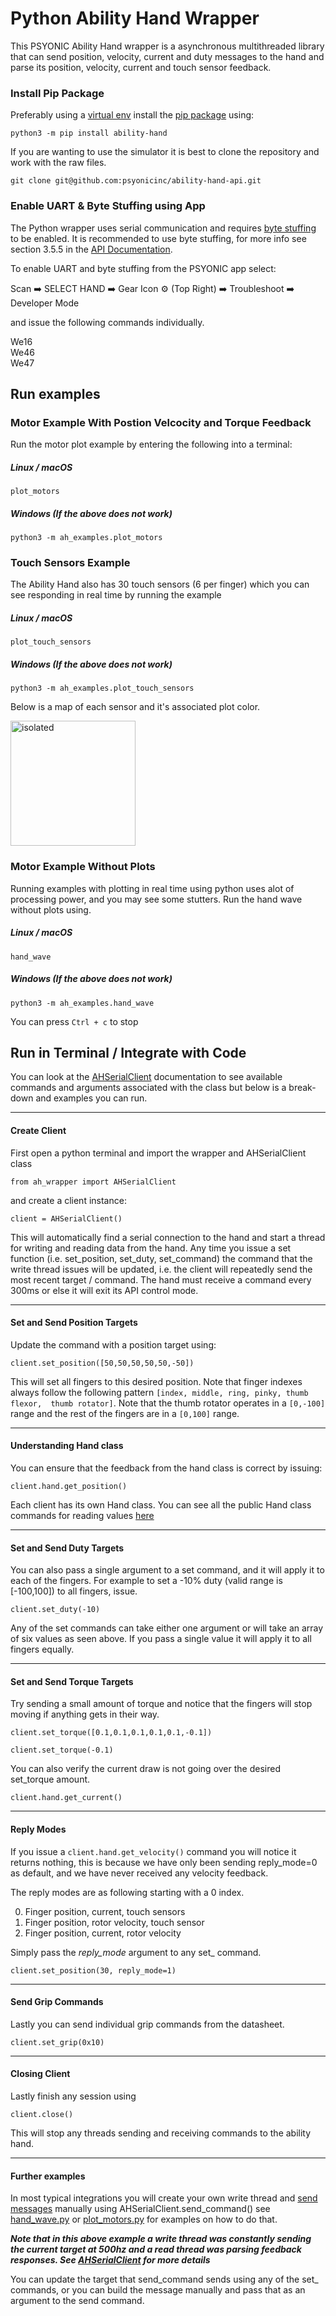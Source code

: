 # Python Ability Hand Wrapper

This PSYONIC Ability Hand wrapper is a asynchronous multithreaded library 
that can send position, velocity, current and duty messages to the hand and 
parse its position, velocity, current and touch sensor feedback.

### Install Pip Package
Preferably using a [virtual env](https://docs.python.org/3/library/venv.html) 
install the [pip package](https://pypi.org/project/ability-hand/) using:

`python3 -m pip install ability-hand`

If you are wanting to use the simulator it is best to clone the repository and 
work with the raw files.

`git clone git@github.com:psyonicinc/ability-hand-api.git`

### Enable UART & Byte Stuffing using App

The Python wrapper uses serial communication and requires [byte stuffing](https://www.tutorialspoint.com/data_communication_computer_network/byte_stuffing.htm) 
to be enabled.  It is recommended to use byte stuffing, for more info see 
section 3.5.5 in the [API Documentation](https://github.com/psyonicinc/ability-hand-api/blob/master/Documentation/ABILITY-HAND-ICD.pdf).  

To enable UART and byte stuffing from the PSYONIC app select:

Scan ➡️ SELECT HAND ➡️ Gear Icon ⚙️
(Top Right) ➡️ Troubleshoot ➡️ Developer Mode

and issue the following commands 
individually.

We16  
We46  
We47

## Run examples

### Motor Example With Postion Velcocity and Torque Feedback

Run the motor plot example by entering the following into a terminal:

##### Linux / macOS

`plot_motors`

##### Windows (If the above does not work)

`python3 -m ah_examples.plot_motors`

### Touch Sensors Example

The Ability Hand also has 30 touch sensors (6 per finger) which you can see 
responding in real time by running the example

##### Linux / macOS

`plot_touch_sensors`

##### Windows (If the above does not work)

`python3 -m ah_examples.plot_touch_sensors`

Below is a map of each sensor and it's associated plot color.

<img src="https://github.com/psyonicinc/ability-hand-api/blob/master/python/images/touch_sensor_legend.png?raw=true" alt="isolated" width="200"/>

### Motor Example Without Plots

Running examples with plotting in real time using python uses alot of 
processing power, and you may see some stutters. Run the hand wave without plots
using.

##### Linux / macOS

`hand_wave`

##### Windows (If the above does not work)

`python3 -m ah_examples.hand_wave`

You can press `Ctrl + c` to stop

## Run in Terminal / Integrate with Code

You can look at the [AHSerialClient](https://github.com/psyonicinc/ability-hand-api/blob/master/python/docs/AHSerialClient.md) 
documentation to see available commands and arguments associated with the class 
but below is a break-down and examples you can run.

---

#### Create Client

First open a python terminal and import the wrapper and AHSerialClient class

```from ah_wrapper import AHSerialClient ```

and create a client instance:

```client = AHSerialClient()```

This will automatically find a serial connection to the hand and start a thread
for writing and reading data from the hand.  Any time you issue a set function
(i.e. set_position, set_duty, set_command) the command that the write thread issues 
will be updated, i.e. the client will repeatedly send the most recent target / 
command. The hand must receive a command every 300ms or else it will exit its 
API control mode.  


---

#### Set and Send Position Targets

Update the command with a position target using:

```client.set_position([50,50,50,50,50,-50])```

This will set all fingers to this desired position. Note that finger indexes 
always follow the following pattern `[index, middle, ring, pinky, thumb flexor, 
thumb rotator]`. Note that the thumb rotator operates in a `[0,-100]` range and 
the rest of the fingers are in a `[0,100]` range.

---

#### Understanding Hand class


You can ensure that the feedback from the hand class is correct by issuing:

```client.hand.get_position()```

Each client has its own Hand class. You can see all the public Hand class 
commands for reading values [here](https://github.com/psyonicinc/ability-hand-api/blob/master/python/docs/Hand.md)

---

#### Set and Send Duty Targets

You can also pass a single argument to a set command, and it will apply it to each
of the fingers.  For example to set a -10% duty (valid range is [-100,100]) to 
all fingers, issue.

```client.set_duty(-10)```

Any of the set commands can take either one argument or will take an array of 
six values as seen above.  If you pass a single value it will apply it to all 
fingers equally.

---

#### Set and Send Torque Targets


Try sending a small amount of torque and notice that the fingers will stop moving
if anything gets in their way.

```client.set_torque([0.1,0.1,0.1,0.1,0.1,-0.1])```

```client.set_torque(-0.1)```

You can also verify the current draw is not going over the desired set_torque 
amount.

```client.hand.get_current()```

---

#### Reply Modes

If you issue a `client.hand.get_velocity()` command you will notice it returns
nothing, this is because we have only been sending reply_mode=0 as default, and
we have never received any velocity feedback.

The reply modes are as following starting with a 0 index.

0. Finger position, current, touch sensors
1. Finger position, rotor velocity, touch sensor
2. Finger position, current, rotor velocity

Simply pass the *reply_mode* argument to any set_ command.  

```client.set_position(30, reply_mode=1)```


---

#### Send Grip Commands

Lastly you can send individual grip commands from the datasheet.

```client.set_grip(0x10)```

---

#### Closing Client

Lastly finish any session using

```client.close()```

This will stop any threads sending and receiving commands to the ability hand.

---

#### Further examples

In most typical integrations
you will create your own write thread and [send messages](https://github.com/psyonicinc/ability-hand-api/blob/master/python/ah_wrapper/ah_api.py) 
manually using AHSerialClient.send_command() see [hand_wave.py](https://github.com/psyonicinc/ability-hand-api/blob/master/python/ah_examples/hand_wave.py) 
or [plot_motors.py](https://github.com/psyonicinc/ability-hand-api/blob/master/python/ah_examples/hand_wave.p) for examples on how to do that.  

***Note that in this 
above example a write thread was constantly sending the current target at 500hz
and a read thread was parsing feedback responses.  See [AHSerialClient](https://github.com/psyonicinc/ability-hand-api/tree/master/python/docs) for more details***

You can update the target that send_command sends using any of the set_ 
commands, or you can build the message manually and pass that as an argument to the send command.
